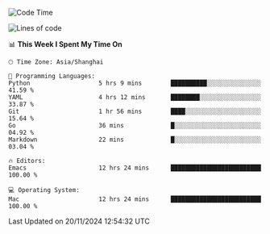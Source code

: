 <!--START_SECTION:waka-->
![Code Time](http://img.shields.io/badge/Code%20Time-2%2C289%20hrs%2035%20mins-blue)

![Lines of code](https://img.shields.io/badge/From%20Hello%20World%20I%27ve%20Written-308.1%20thousand%20lines%20of%20code-blue)

📊 **This Week I Spent My Time On** 

```text
🕑︎ Time Zone: Asia/Shanghai

💬 Programming Languages: 
Python                   5 hrs 9 mins        ██████████░░░░░░░░░░░░░░░   41.59 % 
YAML                     4 hrs 12 mins       ████████░░░░░░░░░░░░░░░░░   33.87 % 
Git                      1 hr 56 mins        ████░░░░░░░░░░░░░░░░░░░░░   15.64 % 
Go                       36 mins             █░░░░░░░░░░░░░░░░░░░░░░░░   04.92 % 
Markdown                 22 mins             █░░░░░░░░░░░░░░░░░░░░░░░░   03.04 % 

🔥 Editors: 
Emacs                    12 hrs 24 mins      █████████████████████████   100.00 % 

💻 Operating System: 
Mac                      12 hrs 24 mins      █████████████████████████   100.00 % 
```


 Last Updated on 20/11/2024 12:54:32 UTC
<!--END_SECTION:waka-->
